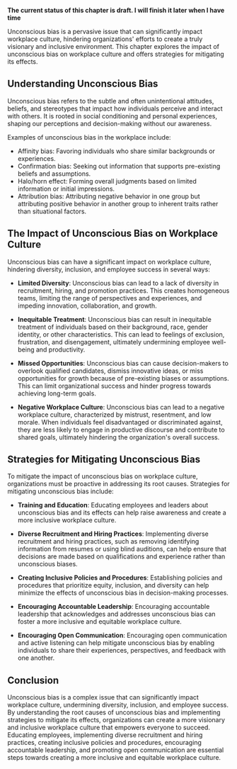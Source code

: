 **The current status of this chapter is draft. I will finish it later when I have time**

Unconscious bias is a pervasive issue that can significantly impact workplace culture, hindering organizations' efforts to create a truly visionary and inclusive environment. This chapter explores the impact of unconscious bias on workplace culture and offers strategies for mitigating its effects.

Understanding Unconscious Bias
------------------------------

Unconscious bias refers to the subtle and often unintentional attitudes, beliefs, and stereotypes that impact how individuals perceive and interact with others. It is rooted in social conditioning and personal experiences, shaping our perceptions and decision-making without our awareness.

Examples of unconscious bias in the workplace include:

* Affinity bias: Favoring individuals who share similar backgrounds or experiences.
* Confirmation bias: Seeking out information that supports pre-existing beliefs and assumptions.
* Halo/horn effect: Forming overall judgments based on limited information or initial impressions.
* Attribution bias: Attributing negative behavior in one group but attributing positive behavior in another group to inherent traits rather than situational factors.

The Impact of Unconscious Bias on Workplace Culture
---------------------------------------------------

Unconscious bias can have a significant impact on workplace culture, hindering diversity, inclusion, and employee success in several ways:

* **Limited Diversity**: Unconscious bias can lead to a lack of diversity in recruitment, hiring, and promotion practices. This creates homogeneous teams, limiting the range of perspectives and experiences, and impeding innovation, collaboration, and growth.

* **Inequitable Treatment**: Unconscious bias can result in inequitable treatment of individuals based on their background, race, gender identity, or other characteristics. This can lead to feelings of exclusion, frustration, and disengagement, ultimately undermining employee well-being and productivity.

* **Missed Opportunities**: Unconscious bias can cause decision-makers to overlook qualified candidates, dismiss innovative ideas, or miss opportunities for growth because of pre-existing biases or assumptions. This can limit organizational success and hinder progress towards achieving long-term goals.

* **Negative Workplace Culture**: Unconscious bias can lead to a negative workplace culture, characterized by mistrust, resentment, and low morale. When individuals feel disadvantaged or discriminated against, they are less likely to engage in productive discourse and contribute to shared goals, ultimately hindering the organization's overall success.

Strategies for Mitigating Unconscious Bias
------------------------------------------

To mitigate the impact of unconscious bias on workplace culture, organizations must be proactive in addressing its root causes. Strategies for mitigating unconscious bias include:

* **Training and Education**: Educating employees and leaders about unconscious bias and its effects can help raise awareness and create a more inclusive workplace culture.

* **Diverse Recruitment and Hiring Practices**: Implementing diverse recruitment and hiring practices, such as removing identifying information from resumes or using blind auditions, can help ensure that decisions are made based on qualifications and experience rather than unconscious biases.

* **Creating Inclusive Policies and Procedures**: Establishing policies and procedures that prioritize equity, inclusion, and diversity can help minimize the effects of unconscious bias in decision-making processes.

* **Encouraging Accountable Leadership**: Encouraging accountable leadership that acknowledges and addresses unconscious bias can foster a more inclusive and equitable workplace culture.

* **Encouraging Open Communication**: Encouraging open communication and active listening can help mitigate unconscious bias by enabling individuals to share their experiences, perspectives, and feedback with one another.

Conclusion
----------

Unconscious bias is a complex issue that can significantly impact workplace culture, undermining diversity, inclusion, and employee success. By understanding the root causes of unconscious bias and implementing strategies to mitigate its effects, organizations can create a more visionary and inclusive workplace culture that empowers everyone to succeed. Educating employees, implementing diverse recruitment and hiring practices, creating inclusive policies and procedures, encouraging accountable leadership, and promoting open communication are essential steps towards creating a more inclusive and equitable workplace culture.
